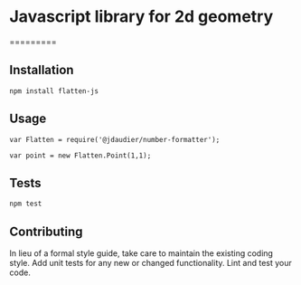# Javascript library for 2d geometry
=========

## Installation

  `npm install flatten-js`

## Usage

    var Flatten = require('@jdaudier/number-formatter');

    var point = new Flatten.Point(1,1);
  
## Tests

  `npm test`

## Contributing

In lieu of a formal style guide, take care to maintain the existing coding style. Add unit tests for any new or changed functionality. Lint and test your code.
